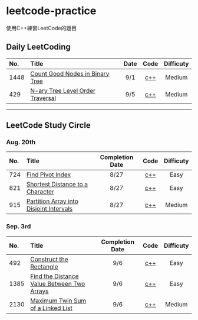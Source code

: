 # leetcode-practice
使用C++練習LeetCode的題目

## Daily LeetCoding  

|No.|Title|Date|Code|Difficuty|
|:--|:--|:--:|:--:|:--:|
|1448|[Count Good Nodes in Binary Tree](https://leetcode.com/problems/count-good-nodes-in-binary-tree/)|9/1|[c++](https://github.com/Madfater/leetcode-practice/blob/master/Daily%20LeetCode/.1448/1448.cpp)|Medium|
|429|[N-ary Tree Level Order Traversal](https://leetcode.com/problems/n-ary-tree-level-order-traversal/)|9/5|[c++](https://github.com/Madfater/leetcode-practice/blob/master/Daily%20LeetCode/.429/429(ver.DFS).cpp)|Medium|

***

## LeetCode Study Circle

### Aug. 20th
|No.|Title|Completion Date|Code|Difficuty|
|:--|:--|:--:|:--:|:--:|
|724|[Find Pivot Index](https://leetcode.com/problems/find-pivot-index/)|8/27|[c++](https://github.com/Madfater/leetcode-practice/blob/master/LeetCode%20Study%20Circle/Aug.20th/.724/724.cpp)|Easy|
|821|[Shortest Distance to a Character](https://leetcode.com/problems/shortest-distance-to-a-character/)|8/27|[c++](https://github.com/Madfater/leetcode-practice/blob/master/LeetCode%20Study%20Circle/Aug.20th/.724/724.cpp)|Easy|
|915|[Partition Array into Disjoint Intervals](https://leetcode.com/problems/partition-array-into-disjoint-intervals/)|8/27|[c++](https://github.com/Madfater/leetcode-practice/blob/master/LeetCode%20Study%20Circle/Aug.20th/.915/915.cpp)|Medium|

### Sep. 3rd
|No.|Title|Completion Date|Code|Difficuty
|:--|:--|:--:|:--:|:--:|
|492|[Construct the Rectangle](https://leetcode.com/problems/construct-the-rectangle/)|9/6|[c++](https://github.com/Madfater/leetcode-practice/blob/master/LeetCode%20Study%20Circle/Sep.3rd/.492/492.cpp)|Easy|
|1385|[Find the Distance Value Between Two Arrays](https://leetcode.com/problems/find-the-distance-value-between-two-arrays/)|9/6|[c++](https://github.com/Madfater/leetcode-practice/blob/master/LeetCode%20Study%20Circle/Sep.3rd/.1385/1385.cpp)|Easy|
|2130|[Maximum Twin Sum of a Linked List](https://leetcode.com/problems/maximum-twin-sum-of-a-linked-list/)|9/6|[c++](https://github.com/Madfater/leetcode-practice/blob/master/LeetCode%20Study%20Circle/Sep.3rd/.2130/2130.cpp)|Medium|